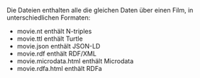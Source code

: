 Die Dateien enthalten alle die gleichen Daten über einen Film, in unterschiedlichen Formaten:

- movie.nt enthält N-triples
- movie.ttl enthält Turtle
- movie.json enthält JSON-LD
- movie.rdf enthält RDF/XML
- movie.microdata.html enthält Microdata
- movie.rdfa.html enthält RDFa
